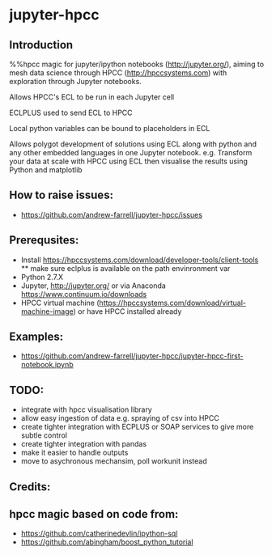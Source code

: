 # jupyter-hpcc

## Introduction
%%hpcc magic for jupyter/ipython notebooks (http://jupyter.org/), aiming to mesh data science through HPCC (http://hpccsystems.com) with exploration through Jupyter notebooks.

Allows HPCC's ECL to be run in each Jupyter cell

ECLPLUS used to send ECL to HPCC

Local python variables can be bound to placeholders in ECL

Allows polygot development of solutions using ECL along with python and any other embedded languages in one Jupyter notebook.
e.g. Transform your data at scale with HPCC using ECL then visualise the results using Python and matplotlib

## How to raise issues:
* https://github.com/andrew-farrell/jupyter-hpcc/issues

## Prerequsites:
* Install https://hpccsystems.com/download/developer-tools/client-tools
** make sure eclplus is available on the path envinronment var
* Python 2.7.X
* Jupyter, http://jupyter.org/ or via Anaconda  https://www.continuum.io/downloads
* HPCC virtual machine (https://hpccsystems.com/download/virtual-machine-image) or have HPCC installed already

## Examples:
*  https://github.com/andrew-farrell/jupyter-hpcc/jupyter-hpcc-first-notebook.ipynb

## TODO:
* integrate with hpcc visualisation library
* allow easy ingestion of data e.g. spraying of csv into HPCC
* create tighter integration with ECPLUS or SOAP services to give more subtle control
* create tighter integration with pandas
* make it easier to handle outputs
* move to asychronous mechansim, poll workunit instead

## Credits:

## hpcc magic based on code from:
* https://github.com/catherinedevlin/ipython-sql
* https://github.com/abingham/boost_python_tutorial